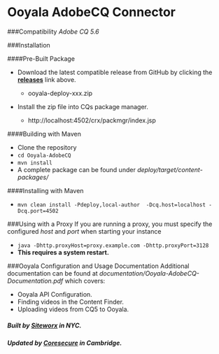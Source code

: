 Ooyala AdobeCQ Connector
=========================

###Compatibility
_*Adobe CQ 5.6*_

###Installation

####Pre-Built Package
- Download the latest compatible release from GitHub by clicking the [**releases**](https://github.com/coresecure/Ooyala-AdobeCQ) link above.
    - ooyala-deploy-xxx.zip
  
- Install the zip file into CQs package manager.
    - http://localhost:4502/crx/packmgr/index.jsp
	
####Building with Maven
- Clone the repository
- `cd Ooyala-AdobeCQ`
- `mvn install`
- A complete package can be found under *deploy/target/content-packages/*

####Installing with Maven
- `mvn clean install -Pdeploy,local-author  -Dcq.host=localhost -Dcq.port=4502`


###Using with a Proxy
If you are running a proxy, you must specify the configured *host* and *port* when starting your instance
* `java -Dhttp.proxyHost=proxy.example.com -Dhttp.proxyPort=3128`
* __This requires a system restart.__

###Ooyala Configuration and Usage Documentation
Additional documentation can be found at *documentation/Ooyala-AdobeCQ-Documentation.pdf* which covers:
* Ooyala API Configuration.
* Finding videos in the Content Finder.
* Uploading videos from CQ5 to Ooyala.


##### Built by [Siteworx](http://www.siteworx.com) in NYC.
##### Updated by [Coresecure](https://www.coresecure.com) in Cambridge.
